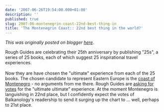 ```yaml
---
date: '2007-06-26T19:54:00.000+01:00'
description: ''
published: true
slug: 2007-06-montenegrin-coast-22nd-best-thing-in
title: 'The Montenegrin Coast:: 22nd best thing in the world?'
---
```


*This was originally posted on blogger [here](https://blog.balkanology.com/2007/06/montenegrin-coast-22nd-best-thing-in.html)*.

Rough Guides are celebrating their 25th anniversary by publishing "25s", a series of 25 books, each of which suggest 25 inspirational travel experiences. <br /><br />Now they are have chosen the "ultimate" experience from each of the 25 books. The chosen candidate to represent Eastern Europe is the <a href="http://25s.roughguides.com/experience/Eastern-Europe.aspx">coast of Montenegro</a> - no arguments from me there. Rough Guides are <a href="http://25s.roughguides.com/">asking for votes</a> for the "ultimate ultimate" experience. At the moment Montenegro is languishing in 22nd place, but I confidently expect the votes of Balkanology's readership to send it surging up the chart to ... well, perhaps to 21st place.